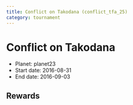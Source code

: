 ```yaml
---
title: Conflict on Takodana (conflict_tfa_25)
category: tournament
---
```

# Conflict on Takodana

  * Planet: planet23
  * Start date: 2016-08-31
  * End date: 2016-09-03

## Rewards

